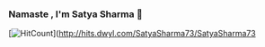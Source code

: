 ### Namaste , I'm Satya Sharma  👋

[![HitCount](http://hits.dwyl.com/SatyaSharma73/SatyaSharma73.svg)](http://hits.dwyl.com/SatyaSharma73/SatyaSharma73

<!--
**SatyaSharma73/SatyaSharma73** is a ✨ _special_ ✨ repository because its `README.md` (this file) appears on your GitHub profile.

Here are some ideas to get you started:

- 🌱 I’m currently learning Java
- 👯 I’m looking to collaborate on OpenSource Projects.
- 💬 Ask me about Python or Any Tech related Stuffs
- 📫 How to reach me: Instagram :Instagram : @_satyasharma_[  Here ->](https://www.instagram.com/_satyasharma_/?hl=en)
Facebook : Satya Sharma [Here ->](https://www.facebook.com/s4sat/)
- 😄 Pronouns: He/His
- ⚡ Fun fact: I Spend almost half day listening Songs
-->
